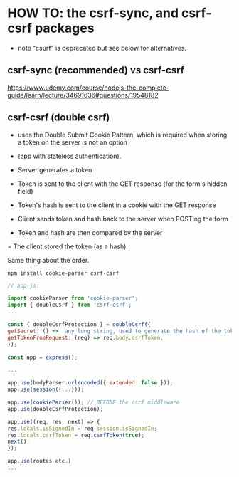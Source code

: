 # HOW TO: the csrf-sync, and csrf-csrf packages

- note "csurf" is deprecated but see below for alternatives.

## csrf-sync (recommended) vs csrf-csrf

https://www.udemy.com/course/nodejs-the-complete-guide/learn/lecture/34691636#questions/19548182

## csrf-csrf (double csrf)

- uses the Double Submit Cookie Pattern, which is required when storing a token on the server is not an option
- (app with stateless authentication).

- Server generates a token
- Token is sent to the client with the GET response (for the form's hidden field)
- Token's hash is sent to the client in a cookie with the GET response
- Client sends token and hash back to the server when POSTing the form
- Token and hash are then compared by the server

= The client stored the token (as a hash).

Same thing about the order.

```shell
npm install cookie-parser csrf-csrf

```

```js
// app.js:

import cookieParser from 'cookie-parser';
import { doubleCsrf } from 'csrf-csrf';
...

const { doubleCsrfProtection } = doubleCsrf({
getSecret: () => 'any long string, used to generate the hash of the token',
getTokenFromRequest: (req) => req.body.csrfToken,
});

const app = express();

...

app.use(bodyParser.urlencoded({ extended: false }));
app.use(session({...}));

app.use(cookieParser()); // BEFORE the csrf middleware
app.use(doubleCsrfProtection);

app.use((req, res, next) => {
res.locals.isSignedIn = req.session.isSignedIn;
res.locals.csrfToken = req.csrfToken(true);
next();
});

app.use(routes etc.)
...
```

